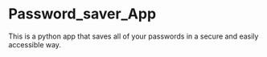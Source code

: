 # Password_saver_App
This is a python app that saves all of your passwords in a secure and easily accessible way. 
